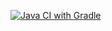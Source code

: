 [![Java CI with Gradle](https://github.com/Edem-Ablayev/patterns/actions/workflows/gradle.yml/badge.svg)](https://github.com/Edem-Ablayev/patterns/actions/workflows/gradle.yml)
